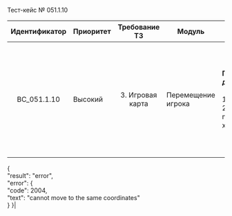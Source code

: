 Тест-кейс № 051.1.10

| Идентификатор | Приоритет | Требование ТЗ | Модуль | Шаги тест-кейса | Ожидаемый результат |
| :---: | ----- | :---: | ----- | ----- | ----- |
|   BC\_051.1.10 |   Высокий | 3\. Игровая карта  | Перемещение игрока  |   **Проверка метода moveUser (Перемещаемый пользователь уже находится на данных координатах.).** <br><br> 1\. Запустить проект и открыть браузер.<br> 2\. Ввести в сторку браузера: “http://server/api/index.php?method=moveUser&token=431542fe9302b7f2807069adb7504bd5&x=\*координата х из бд\*&y=\*координата y из бд\*“. |  Ошибка:<br> 2004 - Невозможно переместиться. Перемещаемый пользователь уже находится на данных координатах.<br><br>Ожидаемый ответ от сервера:
{
<br>"result": "error",
<br>"error": {
<br>"code": 2004,
<br>"text": "cannot move to the same coordinates"
<br>}
}|

 